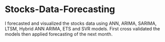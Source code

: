 # Stocks-Data-Forecasting
I forecasted and visualized the stocks data using ANN, ARIMA, SARIMA, LTSM, Hybrid ANN ARIMA, ETS and SVR models. First cross validated the models then applied forecasting of the next month.

